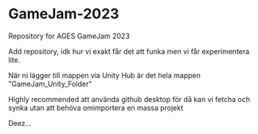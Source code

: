 # GameJam-2023
Repository for AGES GameJam 2023

Add repository, idk hur vi exakt får det att funka men vi får experimentera lite. 

När ni lägger till mappen via Unity Hub är det hela mappen "GameJam_Unity_Folder" 

Highly recommended att använda github desktop för då kan vi fetcha och synka utan att behöva omimportera en massa projekt

Deez...
